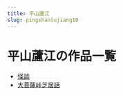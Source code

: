 ```yaml
---
title: 平山蘆江
slug: pingshanlujiang10
---
```


# 平山蘆江の作品一覧

- [怪談](guaitan5f)
- [大菩薩峠芝居話](dapusasangzhijuhuaee)
